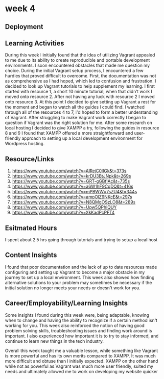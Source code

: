 # week 4

## Deployment

## Learning Activities

During this week I initially found that the idea of utilizing Vagrant appealed to me due to its ability to create reproducible and portable development environments. I soon encountered obstacles that made me question my choice. During the initial Vagrant setup process, I encountered a few hurdles that proved difficult to overcome. First, the documentation was not as comprehensive as I had hoped, which led to confusion and frustration. I decided to look up Vagrant tutorials to help supplement my learning. I first started with resource 1, a short 10 minute tutorial, when that didn't work I moved onto resource 2. After not having any luck with resource 2 I moved onto resource 3. At this point I decided to give setting up Vagrant a rest for the moment and began to watch all the guides I could find. I watched through all of the resources 4 to 7, I'd hoped to form a better understanding of Vagrant. After struggling to make Vagrant work correctly I began to question if Vagrant was the right solution for me. After some research on local hosting I decided to give XAMPP a try, following the guides in resource 8 and 9 I found that XAMPP offered a more straightforward and user-friendly approach to setting up a local development environment for Wordpress hosting.

## Resource/Links

1. <https://www.youtube.com/watch?v=AlRejC0lIGk&t=373s>
2. <https://www.youtube.com/watch?v=krDU3BtJNpk&t=269s>
3. <https://www.youtube.com/watch?v=GRT-gGBfiAc&t=735s>
4. <https://www.youtube.com/watch?v=a6W1hF9CgDQ&t=416s>
5. <https://www.youtube.com/watch?v=mPBWWu7sZU4&t=344s>
6. <https://www.youtube.com/watch?v=ampOlZ9NKcE&t=297s>
7. <https://www.youtube.com/watch?v=N8QMgOSzLO8&t=289s>
8. <https://www.youtube.com/watch?v=Upw5QPhiQUY>
9. <https://www.youtube.com/watch?v=XkKadPcPFT4>

## Esitmated Hours

I spent about 2.5 hrs going through tutorials and trying to setup a local host

## Content Insights

I found that poor documentation and the lack of up to date resources made configuring and setting up Vagrant to become a major obstacle in my journey to set up a local environment. This week also showed how finding alternative solutions to your problem may sometimes be necessary if the initial solution no longer meets your needs or doesn't work for you.

## Career/Employability/Learning Insights

Some insights I found during this week were, being adaptable, knowing when to change and having the ability to recognize if a certain method isn't working for you. This week also reinforced the notion of having good problem solving skills, troubleshooting issues and finding work around is important. I also experienced how important it is to try to stay informed, and continue to learn new things in the tech industry.

Overall this week taught me a valuable lesson, while something like Vagrant is more powerful and has its own merits compared to XAMPP. It was much more difficult and obtuse than I initially expected. XAMPP on the other hand while not as powerful as Vagrant was much more user friendly, suited my needs and ultimately allowed me to work on developing my website quicker
